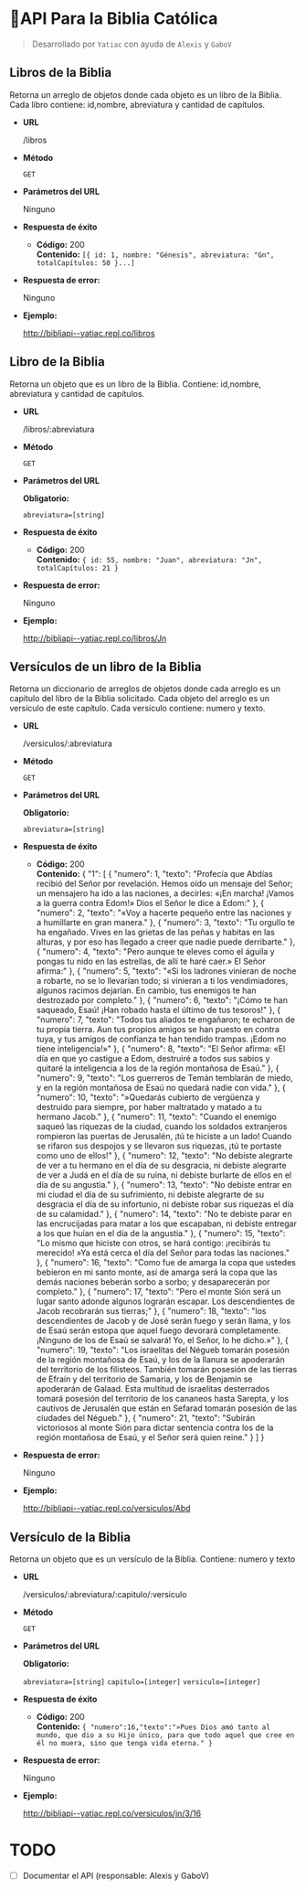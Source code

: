 # 📕API Para la Biblia Católica
> Desarrollado por `Yatiac` con ayuda de `Alexis` y `GaboV`

**Libros de la Biblia**
----
  Retorna un arreglo de objetos donde cada objeto es un libro de la Biblia. Cada libro contiene: id,nombre, abreviatura y cantidad de capítulos.

* **URL**

  /libros

* **Método**

  `GET`

* **Parámetros del URL**

  Ninguno

* **Respuesta de éxito**

  * **Código:** 200 <br />
    **Contenido:** `[{ id: 1, nombre: "Génesis", abreviatura: "Gn", totalCapítulos: 50 }...]`

* **Respuesta de error:**

  Ninguno

* **Ejemplo:**

   http://bibliapi--yatiac.repl.co/libros


**Libro de la Biblia**
----
  Retorna un objeto que es un libro de la Biblia. Contiene: id,nombre, abreviatura y cantidad de capítulos.

* **URL**

  /libros/:abreviatura

* **Método**

  `GET`

* **Parámetros del URL**

  **Obligatorio:**

  `abreviatura=[string]`

* **Respuesta de éxito**

  * **Código:** 200 <br />
    **Contenido:** `{ id: 55, nombre: "Juan", abreviatura: "Jn", totalCapítulos: 21 }`

* **Respuesta de error:**

  Ninguno

* **Ejemplo:**

   http://bibliapi--yatiac.repl.co/libros/Jn

**Versículos de un libro de la Biblia**
----
   Retorna un diccionario de arreglos de objetos donde cada arreglo es un capítulo del libro de la Biblia solicitado. Cada objeto del arreglo es un versículo de este capítulo. Cada versículo contiene: numero y texto.

* **URL**

  /versiculos/:abreviatura

* **Método**

  `GET`

* **Parámetros del URL**

  **Obligatorio:**

  `abreviatura=[string]`

* **Respuesta de éxito**

  * **Código:** 200 <br />
    **Contenido:** 
        {
        "1": [
            {
                "numero": 1,
                "texto": "Profecía que Abdías recibió del Señor por revelación. Hemos oído un mensaje del Señor; un mensajero ha ido a las naciones, a decirles: «¡En marcha! ¡Vamos a la guerra contra Edom!» Dios el Señor le dice a Edom:"
            },
            {
                "numero": 2,
                "texto": "«Voy a hacerte pequeño entre las naciones y a humillarte en gran manera."
            },
            {
                "numero": 3,
                "texto": "Tu orgullo te ha engañado. Vives en las grietas de las peñas y habitas en las alturas, y por eso has llegado a creer que nadie puede derribarte."
            },
            {
                "numero": 4,
                "texto": "Pero aunque te eleves como el águila y pongas tu nido en las estrellas, de allí te haré caer.» El Señor afirma:"
            },
            {
                "numero": 5,
                "texto": "«Si los ladrones vinieran de noche a robarte, no se lo llevarían todo; si vinieran a ti los vendimiadores, algunos racimos dejarían. En cambio, tus enemigos te han destrozado por completo."
            },
            {
                "numero": 6,
                "texto": "¡Cómo te han saqueado, Esaú! ¡Han robado hasta el último de tus tesoros!"
            },
            {
                "numero": 7,
                "texto": "Todos tus aliados te engañaron; te echaron de tu propia tierra. Aun tus propios amigos se han puesto en contra tuya, y tus amigos de confianza te han tendido trampas. ¡Edom no tiene inteligencia!»"
            },
            {
                "numero": 8,
                "texto": "El Señor afirma: «El día en que yo castigue a Edom, destruiré a todos sus sabios y quitaré la inteligencia a los de la región montañosa de Esaú."
            },
            {
                "numero": 9,
                "texto": "Los guerreros de Temán temblarán de miedo, y en la región montañosa de Esaú no quedará nadie con vida."
            },
            {
                "numero": 10,
                "texto": "»Quedarás cubierto de vergüenza y destruido para siempre, por haber maltratado y matado a tu hermano Jacob."
            },
            {
                "numero": 11,
                "texto": "Cuando el enemigo saqueó las riquezas de la ciudad, cuando los soldados extranjeros rompieron las puertas de Jerusalén, ¡tú te hiciste a un lado! Cuando se rifaron sus despojos y se llevaron sus riquezas, ¡tú te portaste como uno de ellos!"
            },
            {
                "numero": 12,
                "texto": "No debiste alegrarte de ver a tu hermano en el día de su desgracia, ni debiste alegrarte de ver a Judá en el día de su ruina, ni debiste burlarte de ellos en el día de su angustia."
            },
            {
                "numero": 13,
                "texto": "No debiste entrar en mi ciudad el día de su sufrimiento, ni debiste alegrarte de su desgracia el día de su infortunio, ni debiste robar sus riquezas el día de su calamidad."
            },
            {
                "numero": 14,
                "texto": "No te debiste parar en las encrucijadas para matar a los que escapaban, ni debiste entregar a los que huían en el día de la angustia."
            },
            {
                "numero": 15,
                "texto": "Lo mismo que hiciste con otros, se hará contigo: ¡recibirás tu merecido! »Ya está cerca el día del Señor para todas las naciones."
            },
            {
                "numero": 16,
                "texto": "Como fue de amarga la copa que ustedes bebieron en mi santo monte, así de amarga será la copa que las demás naciones beberán sorbo a sorbo; y desaparecerán por completo."
            },
            {
                "numero": 17,
                "texto": "Pero el monte Sión será un lugar santo adonde algunos lograrán escapar. Los descendientes de Jacob recobrarán sus tierras;"
            },
            {
                "numero": 18,
                "texto": "los descendientes de Jacob y de José serán fuego y serán llama, y los de Esaú serán estopa que aquel fuego devorará completamente. ¡Ninguno de los de Esaú se salvará! Yo, el Señor, lo he dicho.»"
            },
            {
                "numero": 19,
                "texto": "Los israelitas del Négueb tomarán posesión de la región montañosa de Esaú, y los de la llanura se apoderarán del territorio de los filisteos. También tomarán posesión de las tierras de Efraín y del territorio de Samaria, y los de Benjamín se apoderarán de Galaad. Esta multitud de israelitas desterrados tomará posesión del territorio de los cananeos hasta Sarepta, y los cautivos de Jerusalén que están en Sefarad tomarán posesión de las ciudades del Négueb."
            },
            {
                "numero": 21,
                "texto": "Subirán victoriosos al monte Sión para dictar sentencia contra los de la región montañosa de Esaú, y el Señor será quien reine."
            }
        ]
    }

* **Respuesta de error:**

  Ninguno

* **Ejemplo:**

   http://bibliapi--yatiac.repl.co/versiculos/Abd







  

**Versículo de la Biblia**
----
  Retorna un objeto que es un versículo de la Biblia. Contiene: numero y texto

* **URL**

  /versiculos/:abreviatura/:capitulo/:versiculo

* **Método**

  `GET`

* **Parámetros del URL**

  **Obligatorio:**

  `abreviatura=[string]`
  `capitulo=[integer]`
  `versiculo=[integer]`

* **Respuesta de éxito**

  * **Código:** 200 <br />
    **Contenido:** `{ "numero":16,"texto":"»Pues Dios amó tanto al mundo, que dio a su Hijo único, para que todo aquel que cree en él no muera, sino que tenga vida eterna." }`

* **Respuesta de error:**

  Ninguno

* **Ejemplo:**

   http://bibliapi--yatiac.repl.co/versiculos/jn/3/16
   
# TODO
- [ ] Documentar el API (responsable: Alexis y GaboV)